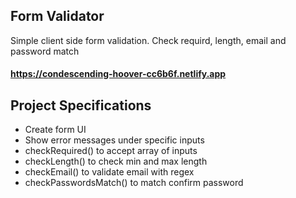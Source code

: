 ## Form Validator

Simple client side form validation. Check requird, length, email and password match
#### https://condescending-hoover-cc6b6f.netlify.app

## Project Specifications

- Create form UI
- Show error messages under specific inputs
- checkRequired() to accept array of inputs
- checkLength() to check min and max length
- checkEmail() to validate email with regex
- checkPasswordsMatch() to match confirm password
